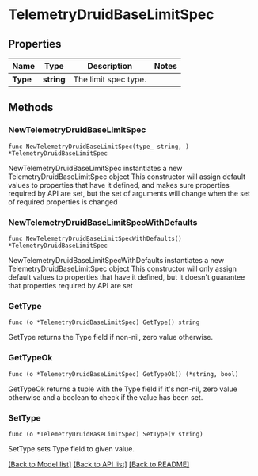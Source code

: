# TelemetryDruidBaseLimitSpec

## Properties

Name | Type | Description | Notes
------------ | ------------- | ------------- | -------------
**Type** | **string** | The limit spec type. | 

## Methods

### NewTelemetryDruidBaseLimitSpec

`func NewTelemetryDruidBaseLimitSpec(type_ string, ) *TelemetryDruidBaseLimitSpec`

NewTelemetryDruidBaseLimitSpec instantiates a new TelemetryDruidBaseLimitSpec object
This constructor will assign default values to properties that have it defined,
and makes sure properties required by API are set, but the set of arguments
will change when the set of required properties is changed

### NewTelemetryDruidBaseLimitSpecWithDefaults

`func NewTelemetryDruidBaseLimitSpecWithDefaults() *TelemetryDruidBaseLimitSpec`

NewTelemetryDruidBaseLimitSpecWithDefaults instantiates a new TelemetryDruidBaseLimitSpec object
This constructor will only assign default values to properties that have it defined,
but it doesn't guarantee that properties required by API are set

### GetType

`func (o *TelemetryDruidBaseLimitSpec) GetType() string`

GetType returns the Type field if non-nil, zero value otherwise.

### GetTypeOk

`func (o *TelemetryDruidBaseLimitSpec) GetTypeOk() (*string, bool)`

GetTypeOk returns a tuple with the Type field if it's non-nil, zero value otherwise
and a boolean to check if the value has been set.

### SetType

`func (o *TelemetryDruidBaseLimitSpec) SetType(v string)`

SetType sets Type field to given value.



[[Back to Model list]](../README.md#documentation-for-models) [[Back to API list]](../README.md#documentation-for-api-endpoints) [[Back to README]](../README.md)


